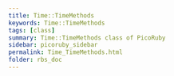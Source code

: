 ```yaml
---
title: Time::TimeMethods
keywords: Time::TimeMethods
tags: [class]
summary: Time::TimeMethods class of PicoRuby
sidebar: picoruby_sidebar
permalink: Time_TimeMethods.html
folder: rbs_doc
---
```

